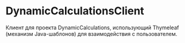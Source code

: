 # DynamicCalculationsClient
Клиент для проекта DynamicCalculations, использующий Thymeleaf (механизм Java-шаблонов) для взаимодействия с пользователем.
